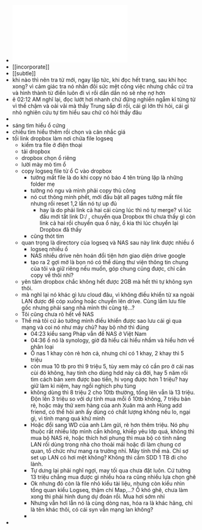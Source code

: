 - ![Adv_Lang_Prac_Base.pdf](../assets/Adv_Lang_Prac_Base_1662486202610_0.pdf)
- [[incorporate]]
- [[subtle]]
- khi nào thì nên tra từ mới, ngay lập tức, khi đọc hết trang, sau khi học xong? vì cảm giác tra nó nhân đôi sức mệt công việc nhưng chắc cứ tra và hình thành từ điển luôn đi vì rồi dần dần nó sẽ nhẹ nợ hơn
- ê 02:12 AM nghĩ lại, đọc lướt hơi nhanh chứ đừng nghiền ngẫm kĩ từng từ vì thế chậm và oải vãi mà thầy Trung sắp đi rồi, cái gì lớn thì hỏi, cái gì nhỏ nghiên cứu tự tìm hiểu sau chứ có hỏi thầy đâu
-
- sáng tìm hiểu ổ cứng
- chiều tìm hiểu thêm rồi chọn và cân nhắc giá
- tối link dropbox làm nơi chứa file logseq
	- kiểm tra file ở điện thoại
	- tải dropbox
	- dropbox chọn ổ riêng
	- lười mày mò tìm ổ
	- copy logseq file từ ổ C vào dropbox
		- tưởng mất file là do khi copy nó báo 4 tên trùng lặp là những folder mẹ
		- tưởng nó ngu và mình phải copy thủ công
		- nó cut thông minh phết, mới đầu bật all pages tưởng mất file nhưng rồi reset 1,2 lần nó tự up đủ
			- hay là do phải link cả hai cái cùng lúc thì nó tự merge? vì lúc đầu mới tắt link D:/ , chuyển qua Dropbox thì chưa thấy gì còn link cả hai rồi chuyển qua ổ này, ổ kia thì lúc chuyển lại Dropbox đã thấy
		- cũng thót tim
	- quan trọng là directory của logseq và NAS sau này link được nhiều ổ
		- logseq nhiều ổ
		- NAS nhiều drive nên hoán đổi tiện hơn giao diện drive google
		- tạo ra 2 gợi mở là bọn nó có thể dùng thư viện thông tin chung của tôi và giữ riêng nếu muốn, góp chung cũng được, chỉ cần copy về thôi nhỉ?
	- yên tâm dropbox chắc không hết được 2GB mà hết thì tự không syn thôi.
	- mà nghĩ lại nó khác gì lưu cloud đâu, vì không điều khiển từ xa ngoài LAN được để cóp xuống hoặc chuyển lên drive. Cùng lắm lưu file gốc nhưng phải sang nhà mình thì cũng tệ...?
	- Tôi cũng chưa rõ hết về NAS
	- Thế mà tôi cứ ảo tưởng mình điều khiển được sao lưu cái gì qua mạng và coi nó như máy chủ? hay bộ nhớ thì đúng
		- 04:23 kiểu sang Pháp vẫn để NAS ở Việt Nam
		- 04:36 ồ nó là synology, giờ đã hiểu cái hiểu nhầm và hiểu hơn về phân loại
		- Ồ nas 1 khay còn rẻ hơn cả, nhưng chỉ có 1 khay, 2 khay thì 5 triệu
		- còn mua 10 tb pro thì 9 triệu 5, tùy xem mày có cần pro ở cái nas cùi đó không, hay tính cho dùng hdd này cả đời, hay 5 năm rồi tìm cách bán xem được bao tiền, hi vọng được hơn 1 triệu? hay giữ làm kỉ niệm, hay ngồi nghịch phụ tùng
		- không dùng thì 8 triệu 2 cho 10tb thường, tổng lên vẫn là 13 triệu. Độn lên 3 triệu so với dự tính mua mỗi ổ 10tb không, 7 triệu bản rẻ, hoặc mày thử xem hàng của anh Xuân mà anh Hùng add friend, có thể hỏi anh ấy dùng có chất lượng không nếu lo, ngại gì, vì tính mạng quá khứ mình
		- Hoặc đổi sang WD của anh Lâm gửi, rẻ hơn thêm triệu. Nó phụ thuộc rất nhiều lớp mình cần không, khiếp yêu lớp quá, không thì mua bộ NAS rẻ, hoặc thích hơi phung thì mua bộ có tính năng LAN rồi dùng trong nhà cho thoải mái hoặc đi làm chung cơ quan, tổ chức như mang ra trường nhỉ. Mày tính thế mà. Chỉ sợ set up LAN có hơi mệt không? Không thì cầm SDD 1 TB đi cho lành.
		- Tự dưng lại phải nghĩ ngợi, may tối qua chưa đặt luôn. Cứ tưởng 13 triệu chẳng mua được gì nhiều hóa ra cũng nhiều lựa chọn ghê
		- Ok nhưng đó còn là file nhỏ kiểu tài liệu, nhưng còn kiểu nhìn tổng quan kiểu Logseq, thậm chí Map,...? Ồ khó ghê, chưa làm xong thì phải hình dung dự đoán rồi. Mua hơi sớm nhỉ
		- Nhưng vẫn hơi lẫn nó là cùng dòng nas, hóa ra là khác hãng, chỉ là tên khác thôi, có cái syn vẫn mạng lan không?
		-
-